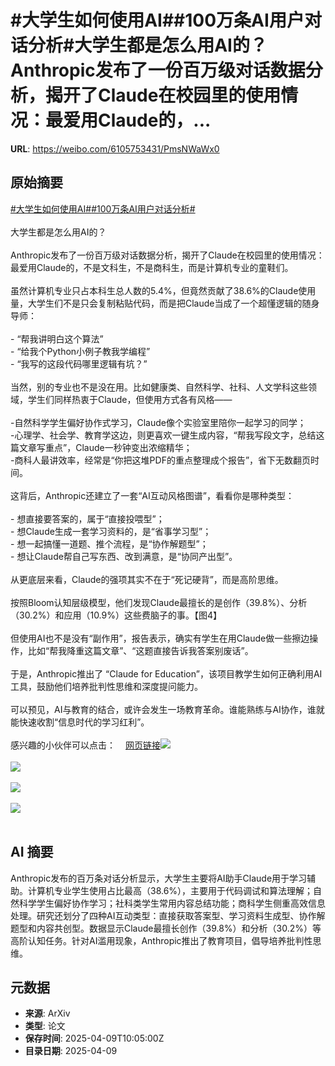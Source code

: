 # #大学生如何使用AI##100万条AI用户对话分析#大学生都是怎么用AI的？Anthropic发布了一份百万级对话数据分析，揭开了Claude在校园里的使用情况：最爱用Claude的，...

**URL**: https://weibo.com/6105753431/PmsNWaWx0

## 原始摘要

<a href="https://m.weibo.cn/search?containerid=231522type%3D1%26t%3D10%26q%3D%23%E5%A4%A7%E5%AD%A6%E7%94%9F%E5%A6%82%E4%BD%95%E4%BD%BF%E7%94%A8AI%23&amp;extparam=%23%E5%A4%A7%E5%AD%A6%E7%94%9F%E5%A6%82%E4%BD%95%E4%BD%BF%E7%94%A8AI%23" data-hide=""><span class="surl-text">#大学生如何使用AI#</span></a><a href="https://m.weibo.cn/search?containerid=231522type%3D1%26t%3D10%26q%3D%23100%E4%B8%87%E6%9D%A1AI%E7%94%A8%E6%88%B7%E5%AF%B9%E8%AF%9D%E5%88%86%E6%9E%90%23&amp;extparam=%23100%E4%B8%87%E6%9D%A1AI%E7%94%A8%E6%88%B7%E5%AF%B9%E8%AF%9D%E5%88%86%E6%9E%90%23" data-hide=""><span class="surl-text">#100万条AI用户对话分析#</span></a><br><br>大学生都是怎么用AI的？<br><br>Anthropic发布了一份百万级对话数据分析，揭开了Claude在校园里的使用情况：最爱用Claude的，不是文科生，不是商科生，而是计算机专业的童鞋们。<br><br>虽然计算机专业只占本科生总人数的5.4%，但竟然贡献了38.6%的Claude使用量，大学生们不是只会复制粘贴代码，而是把Claude当成了一个超懂逻辑的随身导师：<br><br>- “帮我讲明白这个算法”<br>- “给我个Python小例子教我学编程”<br>- “我写的这段代码哪里逻辑有坑？”  <br><br>当然，别的专业也不是没在用。比如健康类、自然科学、社科、人文学科这些领域，学生们同样热衷于Claude，但使用方式各有风格——  <br><br>-自然科学学生偏好协作式学习，Claude像个实验室里陪你一起学习的同学；  <br>-心理学、社会学、教育学这边，则更喜欢一键生成内容，“帮我写段文字，总结这篇文章写重点”，Claude一秒钟变出浓缩精华；  <br>-商科人最讲效率，经常是“你把这堆PDF的重点整理成个报告”，省下无数翻页时间。<br><br>这背后，Anthropic还建立了一套“AI互动风格图谱”，看看你是哪种类型：<br><br>- 想直接要答案的，属于“直接投喂型”；<br>- 想Claude生成一套学习资料的，是“省事学习型”；<br>- 想一起搞懂一道题、推个流程，是“协作解题型”；<br>- 想让Claude帮自己写东西、改到满意，是“协同产出型”。<br><br>从更底层来看，Claude的强项其实不在于“死记硬背”，而是高阶思维。<br><br>按照Bloom认知层级模型，他们发现Claude最擅长的是创作（39.8%）、分析（30.2%）和应用（10.9%）这些费脑子的事。【图4】<br><br>但使用AI也不是没有“副作用”，报告表示，确实有学生在用Claude做一些擦边操作，比如“帮我降重这篇文章”、“这题直接告诉我答案别废话”。<br><br>于是，Anthropic推出了 “Claude for Education”，该项目教学生如何正确利用AI工具，鼓励他们培养批判性思维和深度提问能力。<br><br>可以预见，AI与教育的结合，或许会发生一场教育革命。谁能熟练与AI协作，谁就能快速收割“信息时代的学习红利”。<br><br>感兴趣的小伙伴可以点击：<a href="https://weibo.cn/sinaurl?u=https%3A%2F%2Fwww.anthropic.com%2Fnews%2Fanthropic-education-report-how-university-students-use-claude" data-hide=""><span class="url-icon"><img style="width: 1rem;height: 1rem" src="https://h5.sinaimg.cn/upload/2015/09/25/3/timeline_card_small_web_default.png" referrerpolicy="no-referrer"></span><span class="surl-text">网页链接</span></a><img style="" src="https://tvax1.sinaimg.cn/large/006Fd7o3gy1i0akxsa756j31uo1eiaju.jpg" referrerpolicy="no-referrer"><br><br><img style="" src="https://tvax2.sinaimg.cn/large/006Fd7o3gy1i0akxtmzs7j30zk0mlaio.jpg" referrerpolicy="no-referrer"><br><br><img style="" src="https://tvax4.sinaimg.cn/large/006Fd7o3gy1i0akxv0be0j30zk0ufwoe.jpg" referrerpolicy="no-referrer"><br><br><img style="" src="https://tvax3.sinaimg.cn/large/006Fd7o3gy1i0akxw3rypj31uo1c4woo.jpg" referrerpolicy="no-referrer"><br><br>

## AI 摘要

Anthropic发布的百万条对话分析显示，大学生主要将AI助手Claude用于学习辅助。计算机专业学生使用占比最高（38.6%），主要用于代码调试和算法理解；自然科学学生偏好协作学习；社科类学生常用内容总结功能；商科学生侧重高效信息处理。研究还划分了四种AI互动类型：直接获取答案型、学习资料生成型、协作解题型和内容共创型。数据显示Claude最擅长创作（39.8%）和分析（30.2%）等高阶认知任务。针对AI滥用现象，Anthropic推出了教育项目，倡导培养批判性思维。

## 元数据

- **来源**: ArXiv
- **类型**: 论文
- **保存时间**: 2025-04-09T10:05:00Z
- **目录日期**: 2025-04-09
